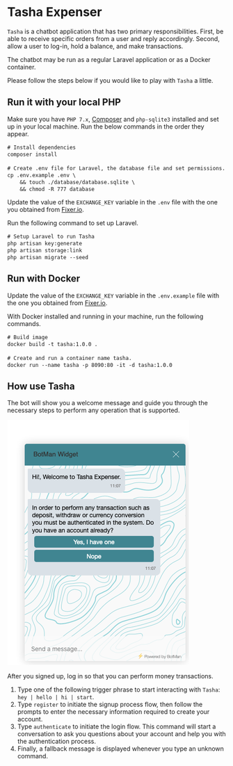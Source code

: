 # Tasha Expenser

`Tasha` is a chatbot application that has two primary responsibilities. First, be able to receive specific orders from a user and reply accordingly. Second, allow a user to log-in, hold a balance, and make transactions.

The chatbot may be run as a regular Laravel application or as a Docker container.

Please follow the steps below if you would like to play with `Tasha` a little.


## Run it with your local PHP

Make sure you have `PHP 7.x`, [Composer](https://getcomposer.org/) and `php-sqlite3` installed and set up in your local machine. Run the below commands in the order they appear.

```shell
# Install dependencies
composer install

# Create .env file for Laravel, the database file and set permissions.
cp .env.example .env \
    && touch ./database/database.sqlite \
    && chmod -R 777 database
```

Update the value of the `EXCHANGE_KEY` variable in the `.env` file with the one you obtained from [Fixer.io](https://fixer.io/).

Run the following command to set up Laravel.

```shell
# Setup Laravel to run Tasha
php artisan key:generate
php artisan storage:link
php artisan migrate --seed
```


## Run with Docker

Update the value of the `EXCHANGE_KEY` variable in the `.env.example` file with the one you obtained from [Fixer.io](https://fixer.io/).

With Docker installed and running in your machine, run the following commands.


```shell
# Build image
docker build -t tasha:1.0.0 .

# Create and run a container name tasha.
docker run --name tasha -p 8090:80 -it -d tasha:1.0.0
```


## How use Tasha

The bot will show you a welcome message and guide you through the necessary steps to perform any operation that is supported.

![welocome](screenshots/welcome.png?raw=true)

After you signed up, log in so that you can perform money transactions.

1. Type one of the following trigger phrase to start interacting with `Tasha`: `hey | hello | hi | start`.
2. Type `register` to initiate the signup process flow, then follow the prompts to enter the necessary information required to create your account.
3. Type `authenticate` to initiate the login flow. This command will start a conversation to ask you questions about your account and help you with the authentication process.
4. Finally, a fallback message is displayed whenever you type an unknown command.
